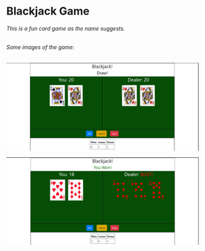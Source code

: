 # Blackjack Game

###### This is a fun card game as the name suggests.
###### Some images of the game:
![Blackjack Image](/BJ/images/bj-1.jpg)

![Blackjack Image](/BJ/images/bj-2.jpg)

